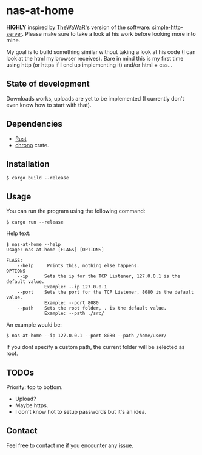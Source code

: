# nas-at-home

**HIGHLY** inspired by [TheWaWaR](https://github.com/TheWaWaR)'s version of the software: [simple-http-server](https://github.com/TheWaWaR/simple-http-server). Please make sure to take a look at his work before looking more into mine.

My goal is to build something similar without taking a look at his code (I can look at the html my browser receives). Bare in mind this is my first time using http (or https if I end up implementing it) and/or html + css...

## State of development

Downloads works, uploads are yet to be implemented (I currently don't even know how to start with that).

## Dependencies

- [Rust](https://www.rust-lang.org/)
- [chrono](https://docs.rs/chrono/latest/chrono/) crate.

## Installation

```console
$ cargo build --release
```

## Usage

You can run the program using the following command:
```console
$ cargo run --release
```

Help text:
```console
$ nas-at-home --help
Usage: nas-at-home [FLAGS] [OPTIONS]

FLAGS:
    --help     Prints this, nothing else happens.
OPTIONS
    --ip      Sets the ip for the TCP Listener, 127.0.0.1 is the default value.
              Example: --ip 127.0.0.1
    --port    Sets the port for the TCP Listener, 8080 is the default value.
              Example: --port 8080
    --path    Sets the root folder, . is the default value.
              Example: --path ./src/
```

An example would be:
```console
$ nas-at-home --ip 127.0.0.1 --port 8080 --path /home/user/
```

If you dont specify a custom path, the current folder will be selected as root.

## TODOs

Priority: top to bottom.

- Upload?
- Maybe https.
- I don't know hot to setup passwords but it's an idea.

## Contact

Feel free to contact me if you encounter any issue.
